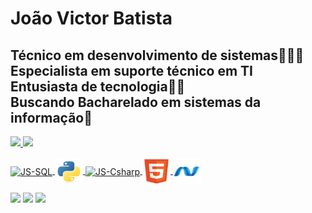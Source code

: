  # João Victor Batista
 
 ## Técnico em desenvolvimento de sistemas👨🏻‍💻<br/> Especialista em suporte técnico em TI<br/>Entusiasta de tecnologia🧑‍💻<br/> Buscando Bacharelado em sistemas da informação🤵
 
<div>
  <a href="https://github.com/DEVJS2005">
  <img height="180em" src="https://github-readme-stats.vercel.app/api?username=DEVJS2005&show_icons=true&theme=buefy&include_all_commits=true&count_private=true"/>
  <img height="180em" src="https://github-readme-stats.vercel.app/api/top-langs/?username=DEVJS2005&layout=compact&langs_count=7&theme=buefy"/>
</div>
  <div style="display: inline_block" style="justify-content: space-around;"><br>
  <img align="center" alt="JS-SQL" height="50" width="50" src="https://cdn.jsdelivr.net/gh/devicons/devicon/icons/mysql/mysql-original-wordmark.svg">
  <img align="center" alt="JS-Python" height="40" width="45" src="https://raw.githubusercontent.com/devicons/devicon/master/icons/python/python-original.svg">
  <img align="center" alt="JS-Csharp" height="40" width="45" src="https://cdn.jsdelivr.net/gh/devicons/devicon/icons/csharp/csharp-original.svg">
  <img align="center" alt="JS-html" height="40" width="45" src="https://github.com/devicons/devicon/blob/v2.15.1/icons/html5/html5-original.svg">
  <img align="center" alt="JS-dotnet" height="40" width="45" src="https://github.com/devicons/devicon/blob/v2.15.1/icons/dot-net/dot-net-original.svg">
 

  <a href="https://www.instagram.com/jsbatis/?hl=pt-br" target="_blank"><img src="https://img.shields.io/badge/-Instagram-%23E4405F?style=for-the-badge&logo=instagram&logoColor=white" target="_blank"></a>
  <a href = "jvl14533@outlook.com"><img src="https://img.shields.io/badge/-Gmail-%23333?style=for-the-badge&logo=gmail&logoColor=white" target="_blank"></a>
  <a href="https://www.linkedin.com/in/joão-victor-903445209/" target="_blank"><img src="https://img.shields.io/badge/-LinkedIn-%230077B5?style=for-the-badge&logo=linkedin&logoColor=white" target="_blank"></a> 
</div>
 
<div data-iframe-width="150" data-iframe-height="270" data-share-badge-id="5ecf1011-94a4-417e-8865-baf73f414a38" data-share-badge-host="https://www.credly.com"></div><script type="text/javascript" async src="//cdn.credly.com/assets/utilities/embed.js"></script>
